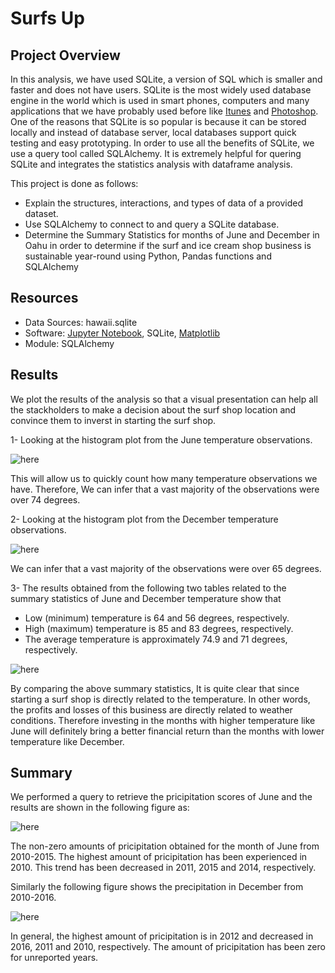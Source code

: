 # Surfs Up

## Project Overview
In this analysis, we have used SQLite, a version of SQL which is smaller and faster and does not have users. SQLite is the most widely used database engine
in the world which is used in smart phones, computers and many applications that we have probably used before like [Itunes](https://www.apple.com/itunes/) and 
[Photoshop](https://www.adobe.com/adobe/photoshop). One of the reasons 
that SQLite is so popular is because it can be stored locally and instead of database server, local databases support quick testing and easy prototyping.
In order to use all the benefits of SQLite, we use a query tool called SQLAlchemy. It is extremely helpful for quering SQLite and integrates the statistics 
analysis with dataframe analysis.    

This project is done as follows: 
   - Explain the structures, interactions, and types of data of a provided dataset.
   - Use SQLAlchemy to connect to and query a SQLite database.
   - Determine the Summary Statistics for months of June and December in Oahu in order to determine if the surf and ice cream shop business is sustainable year-round using
     Python, Pandas functions and SQLAlchemy


## Resources
- Data Sources: hawaii.sqlite
- Software: [Jupyter Notebook](https://www.anaconda.com/products/individual), SQLite, [Matplotlib](https://matplotlib.org/)
- Module: SQLAlchemy

## Results
We plot the results of the analysis so that a visual presentation can help all the stackholders to make a decision about the surf shop location and convince them to inverst in 
starting the surf shop. 

1- Looking at the histogram plot from the June temperature observations. 



![here](https://github.com/halmasieh/Surfs-Up/blob/main/Images/hist_June.PNG)



This will allow us to quickly count how many temperature observations we have. Therefore, 
We can infer that a vast majority of the observations were over 74 degrees. 

2- Looking at the histogram plot from the December temperature observations. 




![here](https://github.com/halmasieh/Surfs-Up/blob/main/Images/hist_Dec.PNG)



We can infer that a vast majority of the observations were over 65 degrees. 



3- The results obtained from the following two tables related to the summary statistics of June and December temperature show that 

- Low (minimum) temperature is 64 and 56 degrees, respectively.
- High (maximum) temperature is 85 and 83 degrees, respectively.
- The average temperature is approximately 74.9 and 71 degrees, respectively.




![here](https://github.com/halmasieh/Surfs-Up/blob/main/Images/June_Dec_table.PNG)




By comparing the above summary statistics, It is quite clear that since starting a surf shop is directly related to the temperature.
In other words, the profits and losses of this business are directly related to weather conditions. Therefore investing in the months with higher temperature
like June will definitely bring a better financial return than the months with lower temperature like December.







## Summary

We performed a query to retrieve the pricipitation scores of June and the results are shown in the following
figure as: 







![here](https://github.com/halmasieh/Surfs-Up/blob/main/Images/June_prcp.png)







The non-zero amounts of pricipitation obtained for the month of June from 2010-2015. The highest amount of 
pricipitation has been experienced in 2010. This trend has been decreased in 2011, 2015 and 2014, respectively.

Similarly the following figure shows the precipitation in December from 2010-2016.






![here](https://github.com/halmasieh/Surfs-Up/blob/main/Images/Dec_prcp.png)







In general, the highest amount of pricipitation is in 2012 and decreased in 2016, 2011 and 2010, respectively.
The amount of pricipitation has been zero for unreported years.












